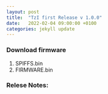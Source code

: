 ```yaml
---
layout: post
title:  "TzI first Release v 1.0.0"
date:   2022-02-04 09:00:00 +0100
categories: jekyll update
---
```


### Download firmware

1. SPIFFS.bin
2. FIRMWARE.bin

### Relese Notes:
